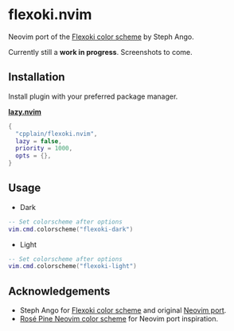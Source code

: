 # flexoki.nvim

Neovim port of the [Flexoki color scheme](stephango.com/flexoki) by Steph Ango.

Currently still a **work in progress**. Screenshots to come.

## Installation

Install plugin with your preferred package manager.

**[lazy.nvim](https://github.com/folke/lazy.nvim)**

```lua
{
  "cpplain/flexoki.nvim",
  lazy = false,
  priority = 1000,
  opts = {},
}
```

## Usage

- Dark

```lua
-- Set colorscheme after options
vim.cmd.colorscheme("flexoki-dark")
```

- Light

```lua
-- Set colorscheme after options
vim.cmd.colorscheme("flexoki-light")
```

## Acknowledgements

- Steph Ango for [Flexoki color scheme](https://stephango.com/flexoki) and original [Neovim port](https://github.com/kepano/flexoki-neovim).
- [Rosé Pine Neovim color scheme](https://github.com/rose-pine/neovim) for Neovim port inspiration.
